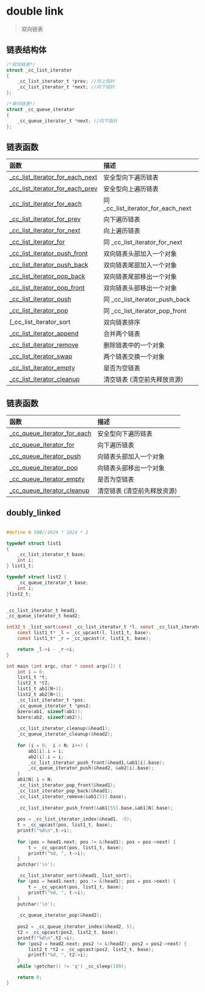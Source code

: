 # double link

> 双向链表

链表结构体
---------------

```c
/*双向链表*/
struct _cc_list_iterator
{
    _cc_list_iterator_t *prev; //向上指针
    _cc_list_iterator_t *next; //向下指针
};

/*单向链表*/
struct _cc_queue_iterator
{
    _cc_queue_iterator_t *next; //向下指针
};
```

链表函数
---------------

| 函数 | 描述  |
| :--------------- |:----------------------- |
| [_cc_list_iterator_for_each_next](#doubly_linked) | 安全型向下遍历链表 |
| [_cc_list_iterator_for_each_prev](#doubly_linked) | 安全型向上遍历链表 |
| [_cc_list_iterator_for_each](#doubly_linked) | 同 _cc_list_iterator_for_each_next |
| [_cc_list_iterator_for_prev](#_cc_list_iterator_for) | 向下遍历链表 |
| [_cc_list_iterator_for_next](#_cc_list_iterator_for) | 向上遍历链表 |
| [_cc_list_iterator_for](#_cc_list_iterator_for) | 同 _cc_list_iterator_for_next |
| [_cc_list_iterator_push_front](#doubly_linked) | 双向链表头部加入一个对象  |
| [_cc_list_iterator_push_back](#doubly_linked) | 双向链表尾部加入一个对象 
| [_cc_list_iterator_pop_back](#doubly_linked) | 双向链表尾部移出一个对象 |
| [_cc_list_iterator_pop_front](#doubly_linked) | 双向链表头部移出一个对象 | |
| [_cc_list_iterator_push](#doubly_linked) | 同 _cc_list_iterator_push_back |
| [_cc_list_iterator_pop](#doubly_linked) | 同 _cc_list_iterator_pop_front |
| [_cc_list_iterator_sort | 双向链表排序 |
| [_cc_list_iterator_append](#doubly_linked) | 合并两个链表 |
| [_cc_list_iterator_remove](#doubly_linked) | 删除链表中的一个对象 |
| [_cc_list_iterator_swap](#doubly_linked) | 两个链表交换一个对象 |
| [_cc_list_iterator_empty](#doubly_linked) | 是否为空链表 |
| [_cc_list_iterator_cleanup](#_cc_list_iterator_cleanup) | 清空链表 (清空前先释放资源) |


链表函数
---------------

| 函数 | 描述  |
| :--------------- |:----------------------- |
| [_cc_queue_iterator_for_each](#doubly_linked) | 安全型向下遍历链表 |
| [_cc_queue_iterator_for](#doubly_linked) | 向下遍历链表 |
| [_cc_queue_iterator_push](#doubly_linked) | 向链表头部加入一个对象  |
| [_cc_queue_iterator_pop](#doubly_linked) | 向链表头部移出一个对象 |
| [_cc_queue_iterator_empty](#doubly_linked) | 是否为空链表 |
| [_cc_queue_iterator_cleanup](#doubly_linked) | 清空链表 (清空前先释放资源) |

## doubly_linked
```c

#define N 100//1024 * 1024 * 2

typedef struct list1
{
    _cc_list_iterator_t base;
    int i;
} list1_t;

typedef struct list2 {
    _cc_queue_iterator_t base;
    int i;
}list2_t;


_cc_list_iterator_t head1;
_cc_queue_iterator_t head2;

int32_t _list_sort(const _cc_list_iterator_t *l, const _cc_list_iterator_t *r) {
    const list1_t* _l = _cc_upcast(l, list1_t, base);
    const list1_t* _r = _cc_upcast(r, list1_t, base);

    return _l->i - _r->i;
}

int main (int argc, char * const argv[]) {
    int i = 0;
    list1_t *t;
    list2_t *t2;
    list1_t ab1[N+1];
    list2_t ab2[N+1];
    _cc_list_iterator_t *pos;
    _cc_queue_iterator_t *pos2;
    bzero(ab1, sizeof(ab1));
    bzero(ab2, sizeof(ab2));
    
    _cc_list_iterator_cleanup(&head1);
    _cc_queue_iterator_cleanup(&head2);
    
    for (i = 0;  i < N; i++) {
        ab1[i].i = i;
        ab2[i].i = i;
        _cc_list_iterator_push_front(&head1,&ab1[i].base);
        _cc_queue_iterator_push(&head2, &ab2[i].base);
    }
    ab1[N].i = N;
    _cc_list_iterator_pop_front(&head1);
    _cc_list_iterator_pop_back(&head1);
    _cc_list_iterator_remove(&ab1[51].base);
    
    _cc_list_iterator_push_front(&ab1[55].base,&ab1[N].base);
    
    pos = _cc_list_iterator_index(&head1, -5);
    t = _cc_upcast(pos, list1_t, base);
    printf("%d\n",t->i);
    
    for (pos = head1.next; pos != &(head1); pos = pos->next) {
        t = _cc_upcast(pos, list1_t, base);
        printf("%d, ", t->i);
    }
    putchar('\n');

    _cc_list_iterator_sort(&head1,_list_sort);
    for (pos = head1.next; pos != &(head1); pos = pos->next) {
        t = _cc_upcast(pos, list1_t, base);
        printf("%d, ", t->i);
    }
    putchar('\n');
    
    _cc_queue_iterator_pop(&head2);
    
    pos2 = _cc_queue_iterator_index(&head2, 5);
    t2 = _cc_upcast(pos2, list2_t, base);
    printf("%d\n",t2->i);
    for (pos2 = head2.next; pos2 != &(head2); pos2 = pos2->next) {
        list2_t *t2 = _cc_upcast(pos2, list2_t, base);
        printf("%d, ", t2->i);
    }
    while (getchar() != 'q') _cc_sleep(100);

    return 0;
}
```